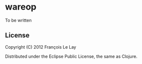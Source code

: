 # wareop

To be written

## License

Copyright (C) 2012 François Le Lay

Distributed under the Eclipse Public License, the same as Clojure.

